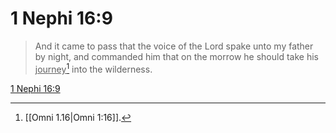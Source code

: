 # 1 Nephi 16:9

> And it came to pass that the voice of the Lord spake unto my father by night, and commanded him that on the morrow he should take his <u>journey</u>[^a] into the wilderness.

[1 Nephi 16:9](https://www.churchofjesuschrist.org/study/scriptures/bofm/1-ne/16?lang=eng&id=p9#p9)


[^a]: [[Omni 1.16|Omni 1:16]].  
